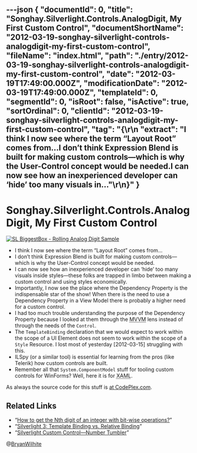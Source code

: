 ---json
{
  "documentId": 0,
  "title": "Songhay.Silverlight.Controls.AnalogDigit, My First Custom Control",
  "documentShortName": "2012-03-19-songhay-silverlight-controls-analogdigit-my-first-custom-control",
  "fileName": "index.html",
  "path": "./entry/2012-03-19-songhay-silverlight-controls-analogdigit-my-first-custom-control",
  "date": "2012-03-19T17:49:00.000Z",
  "modificationDate": "2012-03-19T17:49:00.000Z",
  "templateId": 0,
  "segmentId": 0,
  "isRoot": false,
  "isActive": true,
  "sortOrdinal": 0,
  "clientId": "2012-03-19-songhay-silverlight-controls-analogdigit-my-first-custom-control",
  "tag": "{\r\n  \"extract\": \"I think I now see where the term “Layout Root” comes from…I don’t think Expression Blend is built for making custom controls—which is why the User-Control concept would be needed.I can now see how an inexperienced developer can ‘hide’ too many visuals in...\"\r\n}"
}
---

# Songhay.Silverlight.Controls.AnalogDigit, My First Custom Control

[<img alt="SL BiggestBox - Rolling Analog Digit Sample" src="http://farm8.staticflickr.com/7067/6997315441_279bb52ef1.jpg">](http://wordwalkingstick.com/silverlightbiggestbox/ "SL BiggestBox - Rolling Analog Digit Sample")

* I think I now see where the term “Layout Root” comes from…
* I don’t think Expression Blend is built for making custom controls—which is why the User-Control concept would be needed.
* I can now see how an inexperienced developer can ‘hide’ too many visuals inside styles—these folks are trapped in limbo between making a custom control and using styles economically.
* Importantly, I now see the place where the Dependency Property is the indispensable star of the show! When there is the need to use a Dependency Property in a View Model there is probably a higher need for a custom control.
* I had too much trouble understanding the purpose of the Dependency Property because I looked at them through the <acronym title="Model">MVVM</acronym> lens instead of through the needs of the `Control`.
* The `TemplateBinding` declaration that we would expect to work within the scope of a UI Element does not seem to work within the scope of a `Style` Resource. I lost most of yesterday [2012-03-15] struggling with this.
* ILSpy (or a similar tool) is essential for learning from the pros (like Telerik) how custom controls are built.
* Remember all that `System.ComponentModel` stuff for tooling custom controls for WinForms? Well, here it is for <acronym title="Extensible Application Markup Language">XAML</acronym>.

As always the source code for this stuff is [at CodePlex.com](http://slbiggestbox.codeplex.com/SourceControl/BrowseLatest).

## Related Links

* “[How to get the Nth digit of an integer with bit-wise operations?](http://stackoverflow.com/questions/203854/how-to-get-the-nth-digit-of-an-integer-with-bit-wise-operations)”
* “[Silverlight 3: Template Binding vs. Relative Binding](http://blogs.msdn.com/b/marlat/archive/2009/05/13/silverlight-3-template-binding-vs-relative-binding.aspx)”
* “[Silverlight Custom Control—Number Tumbler](http://www.codeproject.com/Articles/35930/Silverlight-Custom-Control-Number-Tumbler)”

@[BryanWilhite](https://twitter.com/BryanWilhite)
